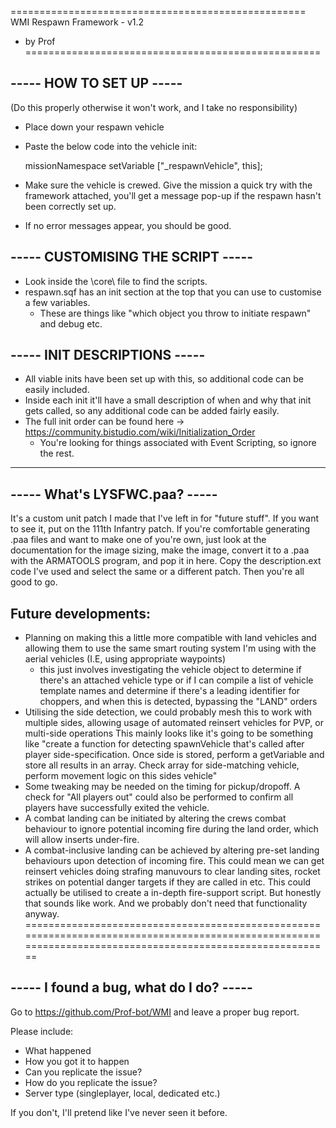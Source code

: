 ===================================================
WMI Respawn Framework - v1.2
- by Prof
===================================================

----- HOW TO SET UP ----- 
-------------------------
(Do this properly otherwise it won't work, and I take no responsibility)

* Place down your respawn vehicle
* Paste the below code into the vehicle init:

	missionNamespace setVariable ["_respawnVehicle", this];

* Make sure the vehicle is crewed. Give the mission a quick try with the framework attached, you'll get a message pop-up if the respawn hasn't been correctly set up.
* If no error messages appear, you should be good.


----- CUSTOMISING THE SCRIPT -----
----------------------------------

* Look inside the \core\ file to find the scripts.
* respawn.sqf has an init section at the top that you can use to customise a few variables.
	* These are things like "which object you throw to initiate respawn" and debug etc.


----- INIT DESCRIPTIONS -----
-----------------------------

* All viable inits have been set up with this, so additional code can be easily included.
* Inside each init it'll have a small description of when and why that init gets called, so any additional code can be added fairly easily.
* The full init order can be found here -> https://community.bistudio.com/wiki/Initialization_Order
	* You're looking for things associated with Event Scripting, so ignore the rest.


----------------------------------------------------------------------------------------------------------------------------------------------------------

----- What's LYSFWC.paa? -----
------------------------------

It's a custom unit patch I made that I've left in for "future stuff". If you want to see it, put on the 111th Infantry patch.
If you're comfortable generating .paa files and want to make one of you're own, just look at the documentation for the image sizing,
make the image, convert it to a .paa with the ARMATOOLS program, and pop it in here. Copy the description.ext code I've used and select the same or a different patch.
Then you're all good to go.


Future developments:
--------------------
- Planning on making this a little more compatible with land vehicles and allowing them to use the same smart routing system I'm using with the aerial vehicles (I.E, using appropriate waypoints)
  - this just involves investigating the vehicle object to determine if there's an attached vehicle type
or if I can compile a list of vehicle template names and determine if there's a leading identifier for choppers, and when this is detected, bypassing the "LAND" orders
- Utilising the side detection, we could probably mesh this to work with multiple sides, allowing usage of automated reinsert vehicles for PVP, or multi-side operations
This mainly looks like it's going to be something like "create a function for detecting spawnVehicle that's called after player side-specification. Once side is stored,
perform a getVariable and store all results in an array. Check array for side-matching vehicle, perform movement logic on this sides vehicle"
- Some tweaking may be needed on the timing for pickup/dropoff. A check for "All players out" could also be performed to confirm all players have successfully exited the vehicle.
- A combat landing can be initiated by altering the crews combat behaviour to ignore potential incoming fire during the land order, which will allow inserts under-fire.
- A combat-inclusive landing can be achieved by altering pre-set landing behaviours upon detection of incoming fire. This could mean we can get reinsert vehicles doing
strafing manuvours to clear landing sites, rocket strikes on potential danger targets if they are called in etc. This could actually be utilised to create a in-depth fire-support script.
But honestly that sounds like work. And we probably don't need that functionality anyway.
===========================================================================================================================================================

----- I found a bug, what do I do? -----
----------------------------------------

Go to https://github.com/Prof-bot/WMI and leave a proper bug report.

Please include:
  - What happened
  - How you got it to happen
  - Can you replicate the issue?
  - How do you replicate the issue?
  - Server type (singleplayer, local, dedicated etc.)

If you don't, I'll pretend like I've never seen it before.